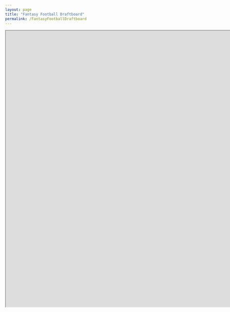 ```yaml
---
layout: page
title: "Fantasy Football Draftboard"
permalink: /FantasyFootballDraftboard
---
```


<iframe src="https://public.tableau.com/views/FantasyFootballDraftboard/FantasyFootballDraftboard?:showVizHome=no&:embed=true"
width="1600" height="900"></iframe>